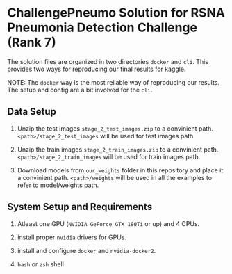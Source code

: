 # ChallengePneumo Solution for RSNA Pneumonia Detection Challenge (Rank 7)

The solution files are organized in two directories `docker` and `cli`. This provides two ways for reproducing our final results for kaggle.

NOTE: The `docker` way is the most reliable way of reproducing our results. The setup and config are a bit involved for the `cli`.

## Data Setup

1. Unzip the test images `stage_2_test_images.zip` to a convinient path. `<path>/stage_2_test_images` will be used for test images path.

2. Unzip the train images `stage_2_train_images.zip` to a convinient path. `<path>/stage_2_train_images` will be used for train images path.

3. Download models from `our_weights` folder in this repository and place it a convinient path. `<path>/weights` will be used in all the examples to refer to model/weights path.

## System Setup and Requirements

1. Atleast one GPU (`NVIDIA GeForce GTX 180Ti` or up) and 4 CPUs.

2. install proper `nvidia` drivers for GPUs.

3. install and configure `docker` and `nvidia-docker2`.

4. `bash` or `zsh` shell
